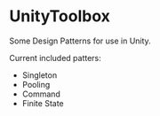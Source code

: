 # UnityToolbox
Some Design Patterns for use in Unity.

Current included patters:
  - Singleton
  - Pooling
  - Command
  - Finite State
